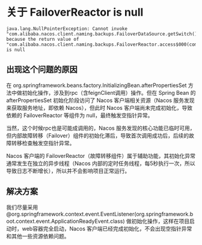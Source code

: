 # 关于 FailoverReactor is null
```log
java.lang.NullPointerException: Cannot invoke "com.alibaba.nacos.client.naming.backups.FailoverDataSource.getSwitch()" because the return value of "com.alibaba.nacos.client.naming.backups.FailoverReactor.access$000(com.alibaba.nacos.client.naming.backups.FailoverReactor)" is null
```

## 出现这个问题的原因

在 org.springframework.beans.factory.InitializingBean.afterPropertiesSet 方法中做初始化操作，涉及到rpc（含feignClient调用）操作。但在 Spring Bean 的 afterPropertiesSet 初始化阶段访问了 Nacos 客户端相关资源（Nacos 服务发现来获取服务地址，即依赖 Nacos），但此时 Nacos 客户端尚未完成初始化，导致依赖的 FailoverReactor 等组件为 null，最终触发空指针异常。

当然，这个时候rpc也是可能成调用的，Nacos 服务发现的核心功能已临时可用，但内部故障转移（Failover）组件的初始化滞后，导致首次调用成功后，后续的故障转移检查触发空指针异常。

Nacos 客户端的 FailoverReactor（故障转移组件）属于辅助功能，其初始化异常通常发生在独立的异步线程（Nacos 内部的定时任务线程，每5秒执行一次，所以导致日志不断增长），所以并不会影响项目正常运行。


## 解决方案

我们尽量采用 @org.springframework.context.event.EventListener(org.springframework.boot.context.event.ApplicationReadyEvent.class) 做初始化操作，这样在项目启动时，web容器完全启动，Nacos 客户端已经完成初始化，不会出现空指针异常和其他一些资源依赖问题。

